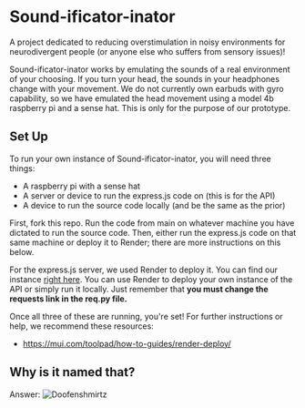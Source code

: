 # Sound-ificator-inator
A project dedicated to reducing overstimulation in noisy environments for neurodivergent people (or anyone else who suffers from sensory issues)!

Sound-ificator-inator works by emulating the sounds of a real environment of your choosing. If you turn your head, the sounds in your headphones change with your movement. We do not currently own earbuds with gyro capability, so we have emulated the head movement using a model 4b raspberry pi and a sense hat. This is only for the purpose of our prototype.

## Set Up
To run your own instance of Sound-ificator-inator, you will need three things:
- A raspberry pi with a sense hat
- A server or device to run the express.js code on (this is for the API)
- A device to run the source code locally (and be the same as the prior)

First, fork this repo. Run the code from main on whatever machine you have dictated to run the source code. Then, either run the express.js code on that same machine or deploy it to Render; there are more instructions on this below.

For the express.js server, we used Render to deploy it. You can find our instance [right here](https://soundificatorinator.onrender.com/). You can use Render to deploy your own instance of the API or simply run it locally. Just remember that **you must change the requests link in the req.py file.**

Once all three of these are running, you're set! For further instructions or help, we recommend these resources:
- https://mui.com/toolpad/how-to-guides/render-deploy/

## Why is it named that?
Answer:
![Doofenshmirtz](https://thepioneerpress.org/wp-content/uploads/2021/05/DoofenshmirtzFull.jpg)

